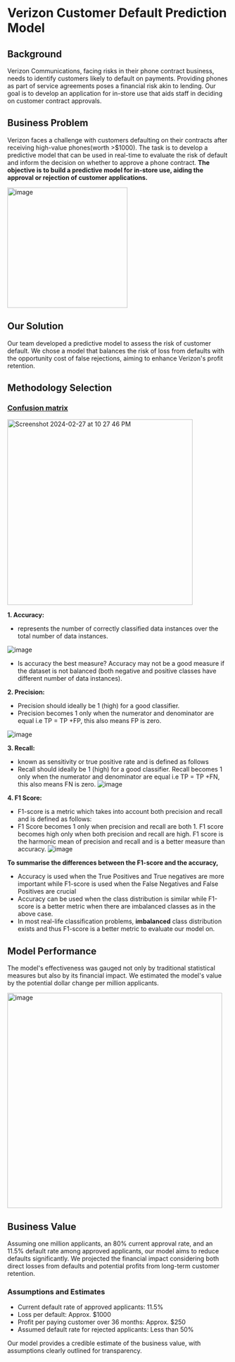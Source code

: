 # Verizon Customer Default Prediction Model

## Background
Verizon Communications, facing risks in their phone contract business, needs to identify customers likely to default on payments. Providing phones as part of service agreements poses a financial risk akin to lending. Our goal is to develop an application for in-store use that aids staff in deciding on customer contract approvals.

## Business Problem
Verizon faces a challenge with customers defaulting on their contracts after receiving high-value phones(worth >$1000). The task is to develop a predictive model that can be used in real-time to evaluate the risk of default and inform the decision on whether to approve a phone contract.
**The objective is to build a predictive model for in-store use, aiding the approval or rejection of customer applications.**

<img width="273" alt="image" src="https://github.com/ColleenJung/Verizon-Case/assets/119357849/5d2ea056-5a69-41c8-9eeb-371552faa047">

## Our Solution
Our team developed a predictive model to assess the risk of customer default. We chose a model that balances the risk of loss from defaults with the opportunity cost of false rejections, aiming to enhance Verizon's profit retention.

## Methodology Selection
### [Confusion matrix](https://medium.com/analytics-vidhya/confusion-matrix-accuracy-precision-recall-f1-score-ade299cf63cd)
<img width="421" alt="Screenshot 2024-02-27 at 10 27 46 PM" src="https://github.com/ColleenJung/Verizon-Case/assets/119357849/6a3f9981-c8ed-48c1-b8fb-efadea210036">

**1. Accuracy:**
- represents the number of correctly classified data instances over the total number of data instances.

![image](https://github.com/ColleenJung/Verizon-Case/assets/119357849/756ddfef-aa3c-4eb0-990b-870f1efdf27e)

- Is accuracy the best measure?
Accuracy may not be a good measure if the dataset is not balanced (both negative and positive classes have different number of data instances). 

**2. Precision:**
- Precision should ideally be 1 (high) for a good classifier.
- Precision becomes 1 only when the numerator and denominator are equal i.e TP = TP +FP, this also means FP is zero. 

![image](https://github.com/ColleenJung/Verizon-Case/assets/119357849/0b301b88-2d14-44ae-ad3c-45e6e34a9ed1)

**3. Recall:**
- known as sensitivity or true positive rate and is defined as follows
- Recall should ideally be 1 (high) for a good classifier. Recall becomes 1 only when the numerator and denominator are equal i.e TP = TP +FN, this also means FN is zero. 
![image](https://github.com/ColleenJung/Verizon-Case/assets/119357849/6b00c7a2-b19c-49ef-ac5e-91ea41081f3e)

**4. F1 Score:**
- F1-score is a metric which takes into account both precision and recall and is defined as follows:
- F1 Score becomes 1 only when precision and recall are both 1. F1 score becomes high only when both precision and recall are high. F1 score is the harmonic mean of precision and recall and is a better measure than accuracy.
![image](https://github.com/ColleenJung/Verizon-Case/assets/119357849/5d9e93be-025d-47cd-9e6c-c8fb8b5c39ce)

**To summarise the differences between the F1-score and the accuracy,**

- Accuracy is used when the True Positives and True negatives are more important while F1-score is used when the False Negatives and False Positives are crucial
- Accuracy can be used when the class distribution is similar while F1-score is a better metric when there are imbalanced classes as in the above case.
- In most real-life classification problems, **imbalanced** class distribution exists and thus F1-score is a better metric to evaluate our model on.


## Model Performance
The model's effectiveness was gauged not only by traditional statistical measures but also by its financial impact. We estimated the model's value by the potential dollar change per million applicants.

<img width="488" alt="image" src="https://github.com/ColleenJung/Verizon-Case/assets/119357849/2b64fa36-b098-45a3-be45-fa8d35aa7db5">


## Business Value
Assuming one million applicants, an 80% current approval rate, and an 11.5% default rate among approved applicants, our model aims to reduce defaults significantly. We projected the financial impact considering both direct losses from defaults and potential profits from long-term customer retention.

### Assumptions and Estimates
- Current default rate of approved applicants: 11.5%
- Loss per default: Approx. $1000
- Profit per paying customer over 36 months: Approx. $250
- Assumed default rate for rejected applicants: Less than 50%

Our model provides a credible estimate of the business value, with assumptions clearly outlined for transparency.

